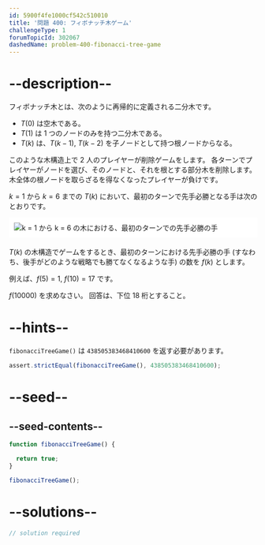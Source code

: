 ```yaml
---
id: 5900f4fe1000cf542c510010
title: '問題 400: フィボナッチ木ゲーム'
challengeType: 1
forumTopicId: 302067
dashedName: problem-400-fibonacci-tree-game
---
```


# --description--

フィボナッチ木とは、次のように再帰的に定義される二分木です。

- $T(0)$ は空木である。
- $T(1)$ は 1 つのノードのみを持つ二分木である。
- $T(k)$ は、$T(k - 1)$, $T(k - 2)$ を子ノードとして持つ根ノードからなる。

このような木構造上で 2 人のプレイヤーが削除ゲームをします。 各ターンでプレイヤーがノードを選び、そのノードと、それを根とする部分木を削除します。 木全体の根ノードを取らざるを得なくなったプレイヤーが負けです。

$k = 1$ から $k = 6$ までの $T(k)$ において、最初のターンで先手必勝となる手は次のとおりです。

<img alt="k = 1 から k = 6 の木における、最初のターンでの先手必勝の手" src="https://cdn.freecodecamp.org/curriculum/project-euler/fibonacci-tree-game.png" style="background-color: white; padding: 10px; display: block; margin-right: auto; margin-left: auto; margin-bottom: 1.2rem;" />

$T(k)$ の木構造でゲームをするとき、最初のターンにおける先手必勝の手 (すなわち、後手がどのような戦略でも勝てなくなるような手) の数を $f(k)$ とします。

例えば、$f(5) = 1$, $f(10) = 17$ です。

$f(10000)$ を求めなさい。 回答は、下位 18 桁とすること。

# --hints--

`fibonacciTreeGame()` は `438505383468410600` を返す必要があります。

```js
assert.strictEqual(fibonacciTreeGame(), 438505383468410600);
```

# --seed--

## --seed-contents--

```js
function fibonacciTreeGame() {

  return true;
}

fibonacciTreeGame();
```

# --solutions--

```js
// solution required
```
